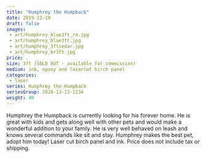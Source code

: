 ```yaml
---
title: "Humphrey the Humpback"
date: 2019-12-10
draft: false
images:
 - art/humphrey_blue3ft_rm.jpg
 - art/humphrey_blue3ft.jpg
 - art/humphrey_3ftcedar.jpg
 - art/humphrey_br3ft.jpg
price: . 
size: 3ft (SOLD OUT - available for commission)
medium: ink, epoxy and lasercut birch panel
categories:
 - laser
series: Humphrey the Humpback
seriesGroup: 2020-13-13-1234
weight: 40
---
```


Humphrey the Humpback is currently looking for his forever home.
He is great with kids and gets along well with other pets and would make a wonderful addition to your family. He is very well behaved on leash and knows several commands like sit and stay. Humphrey makes the best pet, adopt him today!  Laser cut birch panel and ink. Price does not include tax or shipping.